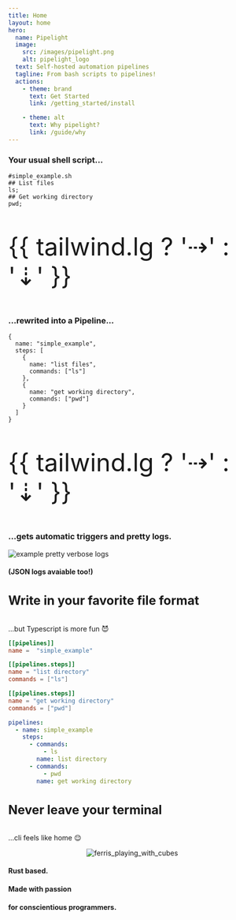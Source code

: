 ```yaml
---
title: Home
layout: home
hero:
  name: Pipelight
  image:
    src: /images/pipelight.png
    alt: pipelight_logo
  text: Self-hosted automation pipelines
  tagline: From bash scripts to pipelines!
  actions:
    - theme: brand
      text: Get Started
      link: /getting_started/install

    - theme: alt
      text: Why pipelight?
      link: /guide/why
---
```


<script setup>
import ".vitepress/theme/custom.css"
import Example from '.vitepress/theme/components/Example.vue';
import Sheet from '.vitepress/theme/components/Sheet.vue';
import Demo from '.vitepress/theme/components/Demo.vue';
import { breakpointsTailwind, useBreakpoints } from "@vueuse/core";
import { ref } from "vue";
const breakpoints = useBreakpoints(breakpointsTailwind);
const tailwind = ref({
  xs: breakpoints.smaller("sm"),
  sm: breakpoints.greaterOrEqual("sm"),
  md: breakpoints.greaterOrEqual("md"),
  lg: breakpoints.greaterOrEqual("lg")
});
</script>
<style lang="postcss" scoped>
.xl {
  font-size: 50px;
}
.lg {
  font-size: 25px;
  @apply px-6 py-1;
  @apply text-center;
}
.space {
  @apply py-10;
}
</style>

<Sheet>

<Example>
<h3> 
Your usual shell script...
</h3>

```sh{3,5}
#simple_example.sh
## List files
ls;
## Get working directory
pwd;

```

</Example>

<p class="xl">{{ tailwind.lg ? '⇢' : '⇣' }}</p>

<Example>
<h3> 
...rewrited into a Pipeline...
</h3>

```ts{6,10}
{
  name: "simple_example",
  steps: [
    {
      name: "list files",
      commands: ["ls"]
    },
    {
      name: "get working directory",
      commands: ["pwd"]
    }
  ]
}
```

</Example>

<p class="xl">{{ tailwind.lg ? '⇢' : '⇣' }}</p>

<Example>
<h3>
...gets automatic triggers and pretty logs.
</h3>

<img class="sexy" src="/images/example_log_level_4.png" alt="example pretty verbose logs">

<h4>
(JSON logs avaiable too!)
</h4>

</Example>
</Sheet>

<Sheet>
<Example>
<h4 class="lg"> 
Write in your favorite
file format
</h4>
<p> 
...but Typescript is more fun 😈
</p>
</Example>

<Example>

```toml
[[pipelines]]
name =  "simple_example"

[[pipelines.steps]]
name = "list directory"
commands = ["ls"]

[[pipelines.steps]]
name = "get working directory"
commands = ["pwd"]
```

</Example>

<Example>

```yml
pipelines:
  - name: simple_example
    steps:
      - commands:
          - ls
        name: list directory
      - commands:
          - pwd
        name: get working directory
```

</Example>
</Sheet>

<Sheet>
<Example>
<h4 class="lg"> 
Never leave your terminal
</h4>
<p>
...cli feels like home 😌
</p>
</Example>

<Example>
<Demo/>
</Example>
</Sheet>

<Sheet>
<Example>
<p align="center">
  <img src="/images/ferris_playing_pipelight.png" alt="ferris_playing_with_cubes" class="sm">
</p>
</Example>
<Example>
<h4> 
Rust based.
</h4>
<h4> 
Made with passion
</h4>
<h4> 
for conscientious programmers.
</h4>
</Example>
</Sheet>

